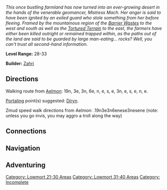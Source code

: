 *This once bustling farmland has now turned into an ever-growing desert
in the hands of the venerable geomancer, Mistress Mach. Her anger is
said to have been ignited by an exiled guard who stole something from
her before fleeing. Framed by the mountainous region of the [Barrier
Wastes](:Category:_Barrier_Wastes.md "wikilink") to the west and south
as well as the [Tortured
Terrain](:Category:_Tortured_Terrain.md "wikilink") to the east, the
farmers have either been killed outright or remained trapped within, as
the paths out of the land are said to be guarded by large man-eating...
rocks? Well, you can't trust all second-hand information.*

**Level Range:** 28-33

**Builder:** [Zahri](User:AlexyAnna.md "wikilink")

## Directions

Walking route from [Aelmon](Aelmon.md "wikilink"): 19n, 3e, 3n, 6e, n,
e, s, e, 3n, e, s, e, n, e.

[Portaling](Portal.md "wikilink") point(s) suggested:
[Diryn](Diryn.md "wikilink").

Zmud speed walk directions from Aelmon: .19n3e3n6enese3nesene (note:
unless you go invis, you may aggro a troll along the way)

## Connections

## Navigation

## Adventuring

[Category: Lowmort 21-30
Areas](Category:_Lowmort_21-30_Areas "wikilink") [Category: Lowmort
31-40 Areas](Category:_Lowmort_31-40_Areas "wikilink") [Category:
Incomplete](Category:_Incomplete "wikilink")
